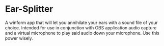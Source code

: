 # Ear-Splitter
A winform app that will let you annihilate your ears with a sound file of your choice.
Intended for use in conjunction with OBS application audio capture and a virtual microphone to play said audio down your microphone. Use this power wisely.
